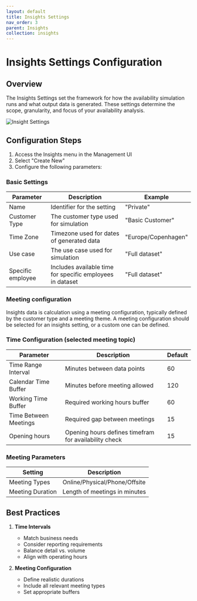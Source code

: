 ```yaml
---
layout: default
title: Insights Settings
nav_order: 3
parent: Insights
collection: insights
---
```


# Insights Settings Configuration

## Overview

The Insights Settings set the framework for how the availability simulation runs and what output data is generated. These settings determine the scope, granularity, and focus of your availability analysis.

![Insight Settings](../../assets/images/insights/Insights_settings_2025-09-22.png)

## Configuration Steps

1. Access the Insights menu in the Management UI
2. Select "Create New"
3. Configure the following parameters:

### Basic Settings

| Parameter | Description | Example |
|-----------|-------------|---------|
| Name | Identifier for the setting | "Private" |
| Customer Type | The customer type used for simulation | "Basic Customer" |
| Time Zone | Timezone used for dates of generated data | "Europe/Copenhagen" |
| Use case | The use case used for simulation | "Full dataset" |
| Specific employee | Includes available time for specific employees in dataset | "Full dataset" |

### Meeting configuration

Insights data is calculation using a meeting configuration, typically defined by the customer type and a meeting theme.
A meeting configuration should be selected for an insights setting, or a custom one can be defined.

### Time Configuration (selected meeting topic)

| Parameter | Description | Default |
|-----------|-------------|---------|
| Time Range Interval | Minutes between data points | 60 |
| Calendar Time Buffer | Minutes before meeting allowed | 120 |
| Working Time Buffer | Required working hours buffer | 60 |
| Time Between Meetings | Required gap between meetings | 15 |
| Opening hours | Opening hours defines timefram for availability check | 15 |

### Meeting Parameters

| Setting | Description |
|---------|-------------|
| Meeting Types | Online/Physical/Phone/Offsite |
| Meeting Duration | Length of meetings in minutes |


## Best Practices

1. **Time Intervals**
   - Match business needs
   - Consider reporting requirements
   - Balance detail vs. volume
   - Align with operating hours

2. **Meeting Configuration**
   - Define realistic durations
   - Include all relevant meeting types
   - Set appropriate buffers
